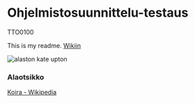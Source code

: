 # Ohjelmistosuunnittelu-testaus
TTO0100

This is my readme.
[Wikiin](https://github.com/Pepeeeee/Ohjelmistosuunnittelu-testaus/wiki)

![alaston kate upton](kusetinko)

### Alaotsikko
[Koira - Wikipedia](https://fi.wikipedia.org/wiki/Koira)

